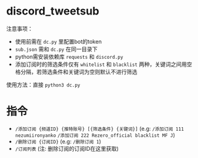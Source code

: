 # discord_tweetsub

注意事项：

- 使用前需在 `dc.py` 里配置bot的token
- `sub.json` 需和 `dc.py` 在同一目录下
- python需安装依赖库 `requests` 和 `discord.py`
- 添加订阅时的筛选条件仅有 `whitelist` 和 `blacklist` 两种，关键词之间用空格分隔，若筛选条件和关键词为空则默认不进行筛选

使用方法：直接 `python3 dc.py`

# 指令

- `/添加订阅 {频道ID} {推特账号} [{筛选条件} {关键词}]` (e.g: `/添加订阅 111 nezumiironyanko` `/添加订阅 222 Rezero_official blacklist MF J`)
- `/删除订阅 {订阅ID}` (e.g: `/删除订阅 1`)
- `/订阅列表` (注: 删除订阅的订阅ID在这里获取)
